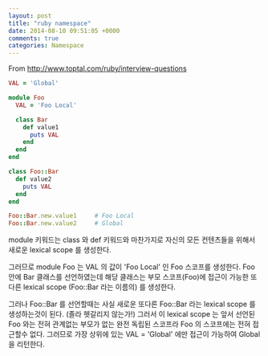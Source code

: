 ```yaml
---
layout: post
title: "ruby namespace"
date: 2014-08-10 09:51:05 +0000
comments: true
categories: Namespace
---
```


From http://www.toptal.com/ruby/interview-questions

```ruby
VAL = 'Global'

module Foo
  VAL = 'Foo Local'

  class Bar
    def value1
      puts VAL
    end
  end
end

class Foo::Bar
  def value2
    puts VAL
  end
end

Foo::Bar.new.value1		# Foo Local
Foo::Bar.new.value2		# Global

```

module 키워드는 class 와 def 키워드와 마찬가지로 자신의 모든 컨텐츠들을 위해서 새로운 lexical scope 를 생성한다.

그러므로 module Foo 는 VAL 의 값이 'Foo Local' 인 Foo 스코프를 생성한다. Foo 안에 Bar 클래스를 선언하였는데 해당 클래스는 부모 스코프(Foo)에 접근이 가능한 또다른 lexical scope (Foo::Bar 라는 이름의) 를 생성한다.


그러나 Foo::Bar 를 선언할때는 사실 새로운 또다른 Foo::Bar 라는 lexical scope 를 생성하는것이 된다. (졸라 헷갈리지 않는가!) 그러서 이 lexical scope 는 앞서 선언된 Foo 와는 전혀 관계없는 부모가 없는 완전 독립된 스코프라 Foo 의 스코프에는 전혀 접근할수 없다. 그러므로 가장 상위에 있는 VAL = 'Global' 에만 접근이 가능하여 Global 을 리턴한다.

